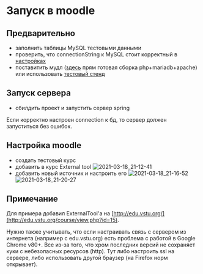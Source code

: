 # Запуск в moodle

## Предварительно
- заполнить таблицы MySQL тестовыми данными
- проверить, что connectionString к MySQL стоит корректный в [настройках](https://github.com/procudin/CompPrehension/blob/master/src/main/resources/application.properties)
- поставитить мудл ([здесь](https://download.moodle.org/windows/) прям готовая сборка php+mariadb+apache) или использовать [тестовый стенд](http://edu.vstu.org)

## Запуск сервера
- сбилдить проект и запустить сервер spring

Если корректно настроен connection к бд, то сервер должен запуститься без ошибок.

## Настройка moodle

- создать теcтовый курс
- добавить в курс External tool
  ![2021-03-18_21-12-41](https://user-images.githubusercontent.com/20419403/111676191-fe39b500-882e-11eb-8968-8caec1903dbb.png)
- добавить новый источник и настроить его
  ![2021-03-18_21-16-52](https://user-images.githubusercontent.com/20419403/111676566-5c669800-882f-11eb-97c8-7572b4372197.png)
  ![2021-03-18_21-20-27](https://user-images.githubusercontent.com/20419403/111677578-68068e80-8830-11eb-8976-b8396e1c2dec.png)

## Примечание

Для примера добавил ExternalTool'a на [http://edu.vstu.org/](http://edu.vstu.org/course/view.php?id=15). 

Нужно также учитывать, что если настраивать связь с сервером из интернета (например с edu.vstu.org) есть проблема с работой в Google Chrome v80+. Все из-за того, что хром последних версий не сохраняет куки с небезопасных ресурсов (http). Тут либо настроить ssl на сервере, либо использовать другой браузер (на Firefox норм открывает).
